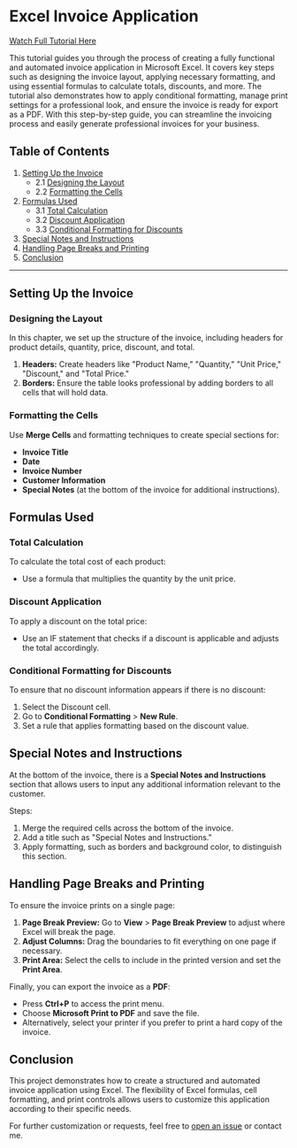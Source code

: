 # Excel Invoice Application

[Watch Full Tutorial Here](https://youtu.be/MWcTV3-vDMg)  

This tutorial guides you through the process of creating a fully functional and automated invoice application in Microsoft Excel. It covers key steps such as designing the invoice layout, applying necessary formatting, and using essential formulas to calculate totals, discounts, and more. The tutorial also demonstrates how to apply conditional formatting, manage print settings for a professional look, and ensure the invoice is ready for export as a PDF. With this step-by-step guide, you can streamline the invoicing process and easily generate professional invoices for your business.

## Table of Contents

1. [Setting Up the Invoice](#setting-up-the-invoice)
   - 2.1 [Designing the Layout](#designing-the-layout)
   - 2.2 [Formatting the Cells](#formatting-the-cells)
2. [Formulas Used](#formulas-used)
   - 3.1 [Total Calculation](#total-calculation)
   - 3.2 [Discount Application](#discount-application)
   - 3.3 [Conditional Formatting for Discounts](#conditional-formatting-for-discounts)
3. [Special Notes and Instructions](#special-notes-and-instructions)
4. [Handling Page Breaks and Printing](#handling-page-breaks-and-printing)
5. [Conclusion](#conclusion)

---

## Setting Up the Invoice

### Designing the Layout

In this chapter, we set up the structure of the invoice, including headers for product details, quantity, price, discount, and total.

1. **Headers:** Create headers like "Product Name," "Quantity," "Unit Price," "Discount," and "Total Price."
2. **Borders:** Ensure the table looks professional by adding borders to all cells that will hold data.

### Formatting the Cells

Use **Merge Cells** and formatting techniques to create special sections for:
- **Invoice Title**
- **Date**
- **Invoice Number**
- **Customer Information**
- **Special Notes** (at the bottom of the invoice for additional instructions).

## Formulas Used

### Total Calculation

To calculate the total cost of each product:
- Use a formula that multiplies the quantity by the unit price.

### Discount Application

To apply a discount on the total price:
- Use an IF statement that checks if a discount is applicable and adjusts the total accordingly.

### Conditional Formatting for Discounts

To ensure that no discount information appears if there is no discount:
1. Select the Discount cell.
2. Go to **Conditional Formatting** > **New Rule**.
3. Set a rule that applies formatting based on the discount value.

## Special Notes and Instructions

At the bottom of the invoice, there is a **Special Notes and Instructions** section that allows users to input any additional information relevant to the customer.

Steps:
1. Merge the required cells across the bottom of the invoice.
2. Add a title such as "Special Notes and Instructions."
3. Apply formatting, such as borders and background color, to distinguish this section.

## Handling Page Breaks and Printing

To ensure the invoice prints on a single page:

1. **Page Break Preview:** Go to **View** > **Page Break Preview** to adjust where Excel will break the page.
2. **Adjust Columns:** Drag the boundaries to fit everything on one page if necessary.
3. **Print Area:** Select the cells to include in the printed version and set the **Print Area**.

Finally, you can export the invoice as a **PDF**:
- Press **Ctrl+P** to access the print menu.
- Choose **Microsoft Print to PDF** and save the file.
- Alternatively, select your printer if you prefer to print a hard copy of the invoice.

## Conclusion

This project demonstrates how to create a structured and automated invoice application using Excel. The flexibility of Excel formulas, cell formatting, and print controls allows users to customize this application according to their specific needs.

For further customization or requests, feel free to [open an issue](https://github.com/your-repo/issues) or contact me.
